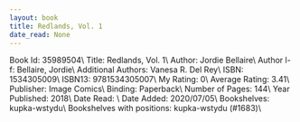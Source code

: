 ```yaml
---
layout: book
title: Redlands, Vol. 1
date_read: None
---
```


Book Id: 35989504\ 
Title: Redlands, Vol. 1\ 
Author: Jordie Bellaire\ 
Author l-f: Bellaire, Jordie\ 
Additional Authors: Vanesa R. Del Rey\ 
ISBN: 1534305009\ 
ISBN13: 9781534305007\ 
My Rating: 0\ 
Average Rating: 3.41\ 
Publisher: Image Comics\ 
Binding: Paperback\ 
Number of Pages: 144\ 
Year Published: 2018\ 
Date Read: \ 
Date Added: 2020/07/05\ 
Bookshelves: kupka-wstydu\ 
Bookshelves with positions: kupka-wstydu (#1683)\ 

